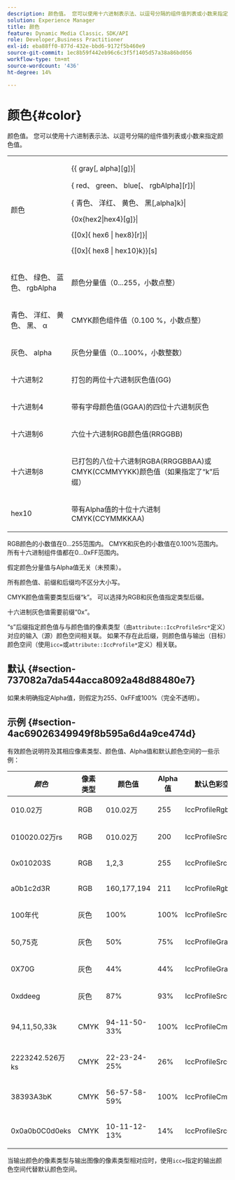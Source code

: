 ```yaml
---
description: 颜色值。 您可以使用十六进制表示法、以逗号分隔的组件值列表或小数来指定颜色值。
solution: Experience Manager
title: 颜色
feature: Dynamic Media Classic，SDK/API
role: Developer,Business Practitioner
exl-id: eba88ff0-877d-432e-bbd6-9172f5b460e9
source-git-commit: 1ec8b59f442eb96c6c3f5f1405d57a38a86bd056
workflow-type: tm+mt
source-wordcount: '436'
ht-degree: 14%

---
```


# 颜色{#color}

颜色值。 您可以使用十六进制表示法、以逗号分隔的组件值列表或小数来指定颜色值。

<table id="simpletable_9EBE66066E854ABE978F8F7ADC66BDE3"> 
 <tr class="strow"> 
  <td class="stentry"> <p><span class="codeph"> <span class="varname"> 颜色</span> </span> </p></td> 
  <td class="stentry"> <p> <span class="codeph">{{<span class="varname"> gray</span>[,<span class="varname"> alpha</span>][g]}|</span> </p> <p> <span class="codeph"> {<span class="varname"> red</span>、<span class="varname"> green</span>、<span class="varname"> blue</span>[、<span class="varname"> rgbAlpha</span>][r]}|</span> </p> <p> <span class="codeph"> {<span class="varname"> 青色</span>、 <span class="varname"> 洋红</span>、 <span class="varname"> 黄色</span>、 <span class="varname"> 黑</span>[,alpha]k}|</span> </p> <p> <span class="codeph"> {0x{hex2|hex4}[g]}|</span> </p> <p> <span class="codeph">{[0x]{<span class="varname"> hex6</span> | <span class="varname"> hex8</span>}[r]}|</span> </p> <p> <span class="codeph"> {[0x]{<span class="varname"> hex8</span> | <span class="varname"> hex10</span>}k}}[s]</span> </p> </td> 
 </tr> 
 <tr class="strow"> 
  <td class="stentry"> <p><span class="codeph"> <span class="varname"> 红色</span>、 <span class="varname"> 绿色</span>、 <span class="varname"> 蓝色</span>、 <span class="varname"> rgbAlpha</span></span> </p> </td> 
  <td class="stentry"> <p>颜色分量值（0...255，小数点整） </p> </td> 
 </tr> 
 <tr class="strow"> 
  <td class="stentry"> <p><span class="codeph"> <span class="varname"> 青色</span>、 <span class="varname"> 洋红</span>、 <span class="varname"> 黄色</span>、 <span class="varname"> 黑</span>、 <span class="varname"> α</span></span> </p></td> 
  <td class="stentry"> <p>CMYK颜色组件值（0.100 %，小数点整） </p></td> 
 </tr> 
 <tr class="strow"> 
  <td class="stentry"> <p><span class="codeph"> <span class="varname"> 灰色</span>、 <span class="varname"> alpha</span></span> </p> </td> 
  <td class="stentry"> <p>灰色分量值（0...100%，小数整数） </p> </td> 
 </tr> 
 <tr class="strow"> 
  <td class="stentry"> <p><span class="codeph"> <span class="varname"> 十六进制2</span> </span> </p></td> 
  <td class="stentry"> <p>打包的两位十六进制灰色值(GG) </p></td> 
 </tr> 
 <tr class="strow"> 
  <td class="stentry"> <p><span class="codeph"> <span class="varname"> 十六进制4</span> </span> </p> </td> 
  <td class="stentry"> <p>带有字母颜色值(GGAA)的四位十六进制灰色 </p> </td> 
 </tr> 
 <tr class="strow"> 
  <td class="stentry"> <p><span class="codeph"> <span class="varname"> 十六进制6</span> </span> </p> </td> 
  <td class="stentry"> <p>六位十六进制RGB颜色值(RRGGBB) </p></td> 
 </tr> 
 <tr class="strow"> 
  <td class="stentry"> <p><span class="codeph"> <span class="varname"> 十六进制8</span> </span> </p> </td> 
  <td class="stentry"> <p>已打包的八位十六进制RGBA(RRGGBBAA)或CMYK(CCMMYYKK)颜色值（如果指定了“k”后缀） </p></td> 
 </tr> 
 <tr class="strow"> 
  <td class="stentry"> <p><span class="codeph"> <span class="varname"> hex10</span> </span> </p></td> 
  <td class="stentry"> <p>带有Alpha值的十位十六进制CMYK(CCYMMKKAA) </p> </td> 
 </tr> 
</table>

RGB颜色的小数值在0...255范围内。 CMYK和灰色的小数值在0.100%范围内。 所有十六进制组件值都在0...0xFF范围内。

假定颜色分量值与Alpha值无关（未预乘）。

所有颜色值、前缀和后缀均不区分大小写。

CMYK颜色值需要类型后缀“k”。 可以选择为RGB和灰色值指定类型后缀。

十六进制灰色值需要前缀“0x”。

“s”后缀指定颜色值与与颜色值的像素类型（由`attribute::IccProfileSrc*`定义）对应的输入（源）颜色空间相关联。 如果不存在此后缀，则颜色值与输出（目标）颜色空间（使用`icc=`或`attribute::IccProfile*`定义）相关联。

## 默认 {#section-737082a7da544acca8092a48d88480e7}

如果未明确指定Alpha值，则假定为255、0xFF或100%（完全不透明）。

## 示例 {#section-4ac69026349949f8b595a6d4a9ce474d}

有效颜色说明符及其相应像素类型、颜色值、Alpha值和默认颜色空间的一些示例：

<table id="table_1539E74A1EC545F1B5398D86A27079D1"> 
 <thead> 
  <tr> 
   <th class="entry"> <b> <i>颜色</i> </b> </th> 
   <th class="entry"> <b>像素类型</b> </th> 
   <th class="entry"> <b>颜色值</b> </th> 
   <th class="entry"> <b>Alpha值</b> </th> 
   <th class="entry"> <b>默认色彩空间  </b> </th> 
  </tr> 
 </thead>
 <tbody> 
  <tr> 
   <td> <p>010.02万 </p> </td> 
   <td> <p>RGB </p> </td> 
   <td> <p>010.02万 </p> </td> 
   <td> <p>255 </p> </td> 
   <td> <p> <span class="codeph"> IccProfileRgb</span> </p> </td> 
  </tr> 
  <tr> 
   <td> <p>010020.02万rs </p> </td> 
   <td> <p>RGB </p> </td> 
   <td> <p>010.02万 </p> </td> 
   <td> <p>200 </p> </td> 
   <td> <p> <span class="codeph"> IccProfileSrcRgb</span> </p> </td> 
  </tr> 
  <tr> 
   <td> <p>0x010203S </p> </td> 
   <td> <p>RGB </p> </td> 
   <td> <p>1,2,3 </p> </td> 
   <td> <p>255 </p> </td> 
   <td> <p> <span class="codeph"> IccProfileSrcRgb</span> </p> </td> 
  </tr> 
  <tr> 
   <td> <p>a0b1c2d3R </p> </td> 
   <td> <p>RGB </p> </td> 
   <td> <p>160,177,194 </p> </td> 
   <td> <p>211 </p> </td> 
   <td> <p> <span class="codeph"> IccProfileRgb</span> </p> </td> 
  </tr> 
  <tr> 
   <td> <p>100年代 </p> </td> 
   <td> <p>灰色 </p> </td> 
   <td> <p>100% </p> </td> 
   <td> <p>100% </p> </td> 
   <td> <p> <span class="codeph"> IccProfileSrcGray</span> </p> </td> 
  </tr> 
  <tr> 
   <td> <p>50,75克 </p> </td> 
   <td> <p>灰色 </p> </td> 
   <td> <p>50% </p> </td> 
   <td> <p>75% </p> </td> 
   <td> <p> <span class="codeph"> IccProfileGray</span> </p> </td> 
  </tr> 
  <tr> 
   <td> <p>0X70G </p> </td> 
   <td> <p>灰色 </p> </td> 
   <td> <p>44% </p> </td> 
   <td> <p>44% </p> </td> 
   <td> <p> <span class="codeph"> IccProfileGray</span> </p> </td> 
  </tr> 
  <tr> 
   <td> <p>0xddeeg </p> </td> 
   <td> <p>灰色 </p> </td> 
   <td> <p>87% </p> </td> 
   <td> <p>93% </p> </td> 
   <td> <p> <span class="codeph"> IccProfileSrcGray  </span> </p> </td> 
  </tr> 
  <tr> 
   <td> <p>94,11,50,33k </p> </td> 
   <td> <p>CMYK </p> </td> 
   <td> <p>94-11-50-33% </p> </td> 
   <td> <p>100% </p> </td> 
   <td> <p> <span class="codeph"> IccProfileCmyk</span> </p> </td> 
  </tr> 
  <tr> 
   <td> <p>2223242.526万ks </p> </td> 
   <td> <p>CMYK </p> </td> 
   <td> <p>22-23-24-25% </p> </td> 
   <td> <p>26% </p> </td> 
   <td> <p> <span class="codeph"> IccProfileSrcCmyk</span> </p> </td> 
  </tr> 
  <tr> 
   <td> <p>38393A3bK </p> </td> 
   <td> <p>CMYK </p> </td> 
   <td> <p>56-57-58-59% </p> </td> 
   <td> <p>100% </p> </td> 
   <td> <p> <span class="codeph"> IccProfileCmyk</span> </p> </td> 
  </tr> 
  <tr> 
   <td> <p>0x0a0b0C0d0eks </p> </td> 
   <td> <p>CMYK </p> </td> 
   <td> <p>10-11-12-13% </p> </td> 
   <td> <p>14% </p> </td> 
   <td> <p> <span class="codeph"> IccProfileSrcCmyk</span> </p> </td> 
  </tr> 
 </tbody> 
</table>

当输出颜色的像素类型与输出图像的像素类型相对应时，使用`icc=`指定的输出颜色空间代替默认颜色空间。
